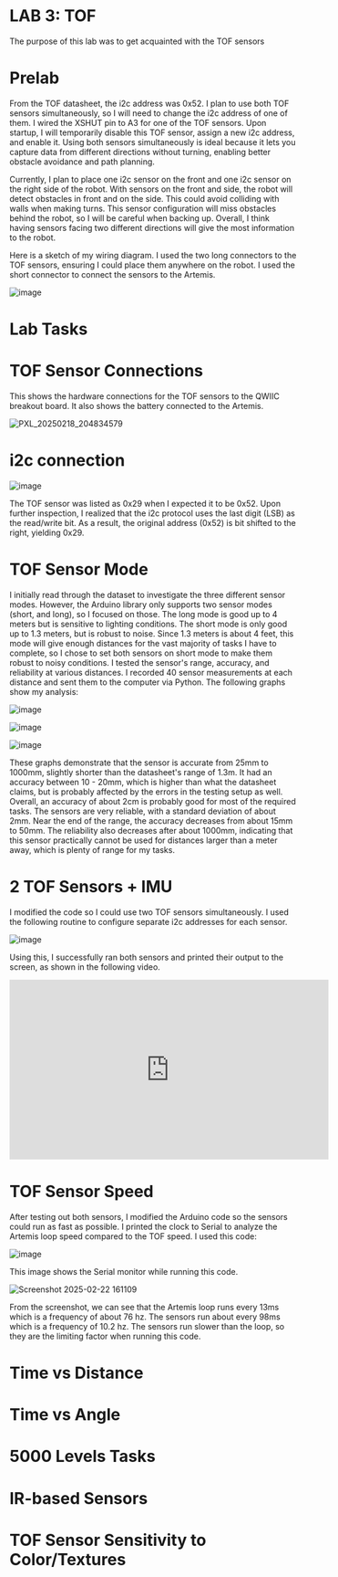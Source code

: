 # LAB 3: TOF

The purpose of this lab was to get acquainted with the TOF sensors

# Prelab

From the TOF datasheet, the i2c address was 0x52. I plan to use both TOF sensors simultaneously, so I will need to change the i2c address of one of them. I wired the XSHUT pin to A3 for one of the TOF sensors. Upon startup, I will temporarily disable this TOF sensor, assign a new i2c address, and enable it. Using both sensors simultaneously is ideal because it lets you capture data from different directions without turning, enabling better obstacle avoidance and path planning. 

Currently, I plan to place one i2c sensor on the front and one i2c sensor on the right side of the robot. With sensors on the front and side, the robot will detect obstacles in front and on the side. This could avoid colliding with walls when making turns. This sensor configuration will miss obstacles behind the robot, so I will be careful when backing up. Overall, I think having sensors facing two different directions will give the most information to the robot. 

Here is a sketch of my wiring diagram. I used the two long connectors to the TOF sensors, ensuring I could place them anywhere on the robot. I used the short connector to connect the sensors to the Artemis. 

![image](https://github.com/user-attachments/assets/24f8e27f-46cc-4d0c-abe6-355124e38a58)

# Lab Tasks 

# TOF Sensor Connections

This shows the hardware connections for the TOF sensors to the QWIIC breakout board. It also shows the battery connected to the Artemis.

![PXL_20250218_204834579](https://github.com/user-attachments/assets/e4b174f3-69d6-40ad-9f4e-cc34e2169ea8)

# i2c connection

![image](https://github.com/user-attachments/assets/750244fc-d572-42f2-9d72-caebfe939504)

The TOF sensor was listed as 0x29 when I expected it to be 0x52. Upon further inspection, I realized that the i2c protocol uses the last digit (LSB) as the read/write bit. As a result, the original address (0x52) is bit shifted to the right, yielding 0x29. 

# TOF Sensor Mode

I initially read through the dataset to investigate the three different sensor modes. However, the Arduino library only supports two sensor modes (short, and long), so I focused on those. The long mode is good up to 4 meters but is sensitive to lighting conditions. The short mode is only good up to 1.3 meters, but is robust to noise. Since 1.3 meters is about 4 feet, this mode will give enough distances for the vast majority of tasks I have to complete, so I chose to set both sensors on short mode to make them robust to noisy conditions. I tested the sensor's range, accuracy, and reliability at various distances. I recorded 40 sensor measurements at each distance and sent them to the computer via Python. The following graphs show my analysis:

![image](https://github.com/user-attachments/assets/8306f012-066d-413b-b9ab-2f5689e1ddc2)

![image](https://github.com/user-attachments/assets/5703794e-2ccd-4337-ad8b-0452dbb3f58a)

![image](https://github.com/user-attachments/assets/f88bb1d1-6de9-41e1-a915-0459d39c09b2)

These graphs demonstrate that the sensor is accurate from 25mm to 1000mm, slightly shorter than the datasheet's range of 1.3m. It had an accuracy between 10 - 20mm, which is higher than what the datasheet claims, but is probably affected by the errors in the testing setup as well. Overall, an accuracy of about 2cm is probably good for most of the required tasks. The sensors are very reliable, with a standard deviation of about 2mm. Near the end of the range, the accuracy decreases from about 15mm to 50mm. The reliability also decreases after about 1000mm, indicating that this sensor practically cannot be used for distances larger than a meter away, which is plenty of range for my tasks. 

# 2 TOF Sensors + IMU

I modified the code so I could use two TOF sensors simultaneously. I used the following routine to configure separate i2c addresses for each sensor. 

![image](https://github.com/user-attachments/assets/255965e8-0cda-4f9c-9e56-480610824621)

Using this, I successfully ran both sensors and printed their output to the screen, as shown in the following video. 

<iframe width="560" height="315" src="https://www.youtube.com/embed/U3t2PjzP7MU?" frameborder="0" allow="accelerometer; autoplay; encrypted-media; gyroscope; picture-in-picture" allowfullscreen></iframe>

# TOF Sensor Speed

After testing out both sensors, I modified the Arduino code so the sensors could run as fast as possible. I printed the clock to Serial to analyze the Artemis loop speed compared to the TOF speed. I used this code:

![image](https://github.com/user-attachments/assets/097ee00d-7657-4d43-8f0b-197a0974a345)

This image shows the Serial monitor while running this code. 

![Screenshot 2025-02-22 161109](https://github.com/user-attachments/assets/59627cf9-3229-4788-9b17-59cbf7593c4d)

From the screenshot, we can see that the Artemis loop runs every 13ms which is a frequency of about 76 hz. The sensors run about every 98ms which is a frequency of 10.2 hz. The sensors run slower than the loop, so they are the limiting factor when running this code. 

# Time vs Distance

# Time vs Angle

# 5000 Levels Tasks

# IR-based Sensors

# TOF Sensor Sensitivity to Color/Textures




